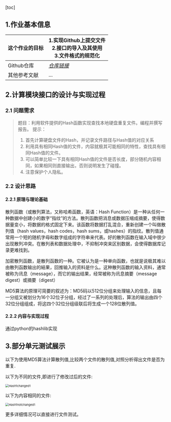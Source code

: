 [toc]

## 1.作业基本信息



| 这个作业的目标       | 1.实现Github上提交文件<br>2.接口的导入及其使用<br>3.文件格式的规范化 |
| -------------------- | ------------------------------------------------------------ |
| Github仓库           | *[仓库链接](http://10.21.4.83:81/3120005069/ns/-/tree/main/)*      |
| 其他参考文献         | ...|



## 2.计算模块接口的设计与实现过程

### 2.1 问题需求

> 题目：利用软件提供的Hash函数实现查找本地硬盘重复文件。编程并撰写报告。 
> 提示： 
> 1. 首先计算硬盘文件的Hash，并记录文件路径与Hash值的对应关系 
> 2. 利用具有相同Hash值的文件，内容就极其可能相同的特性，查找具有相同Hash值的文件。 
> 3. 可以简单比较一下具有相同Hash值的文件是否长度，部分随机内容相同，如果相同则直接输出，否则说明发生了碰撞。 
> 4. 注意保护个人隐私。

### 2.2 设计思路

#### 2.2.1 原理与理论基础

散列函数（或散列算法，又称哈希函数，英语：Hash Function）是一种从任何一种数据中创建小的数字“指纹”的方法。散列函数把消息或数据压缩成摘要，使得数据量变小，将数据的格式固定下来。该函数将数据打乱混合，重新创建一个叫做散列值（hash values，hash codes，hash sums，或hashes）的指纹。散列值通常用一个短的随机字母和数字组成的字符串来代表。好的散列函数在输入域中很少出现散列冲突。在散列表和数据处理中，不抑制冲突来区别数据，会使得数据库记录更难找到。

加密散列函数，是散列函数的一种。它被认为是一种单向函数，也就是说极其难以由散列函数输出的結果，回推输入的资料是什么。这种散列函数的输入资料，通常被称为讯息（message），而它的输出结果，经常被称为讯息摘要（message digest）或摘要（digest）

MD5算法的原理可简要的叙述为：MD5码以512位分组来处理输入的信息，且每一分组又被划分为16个32位子分组，经过了一系列的处理后，算法的输出由四个32位分组组成，将这四个32位分组级联后将生成一个128位散列值。

#### 2.2.2 内容与实现过程

通过python的hashlib实现



## 3.部分单元测试展示



以下为使用MD5算法计算散列值,比较两个文件的散列值,对照分析得出文件是否为重复.

以下为不同的文件,即进行了修改过后的文件:

<img src="F:\learning\_networkSecurity\Hash\Hash1changed1.png" alt="Hash1changed1" style="zoom: 67%;" />

以下为内容相同的文件:

<img src="F:\learning\_networkSecurity\Hash\Hash1notchanged1.png" alt="Hash1notchanged1" style="zoom:67%;" />





更多详细情况可以直接进行文件测试。